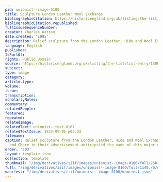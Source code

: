 ```yaml
---
pid: unionist--image-0100
title: Sculpture London Leather Wool Exchange
bibliographicCitation: https://historicengland.org.uk/listing/the-list/list-entry/1386047
bibliographicCitation.republished: 
fullIssueSequenceNumber: 
creator: Charles Watson
date.created: '1995'
description: Relief sculpture from the London Leather, Hide and Wool Exchnage
language: English
publisher: 
IsPartOf: 
rights: Public Domain
source: https://historicengland.org.uk/listing/the-list/list-entry/1386047
subject: 
type: image
category: 
article.type: 
volume: 
issue: 
transcription: 
scholarlyNotes: 
commentary: 
relatedPeople: 
featured: 
repeated: 
relatedImage: 
relatedText: unionist--text-0107
relatedTextIssue: 1833-09-05 p03.33
filename: 
caption: Relief sculpture from the London Leather, Hide and Wool Exchange. Benson
  and Chace in their advertisement anticipsted the name of this major center!
order: '503'
layout: template_item
collection: template
thumbnail: "/img/derivatives/iiif/images/unionist--image-0100/full/250,/0/default.jpg"
full: "/img/derivatives/iiif/images/unionist--image-0100/full/1140,/0/default.jpg"
manifest: "/img/derivatives/iiif/unionist--image-0100/manifest.json"
---
```


